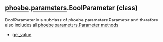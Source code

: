 ## [phoebe](phoebe.md).[parameters](phoebe.parameters.md).BoolParameter (class)

BoolParameter is a subclass of phoebe.parameters.Parameter and therefore also includes all [phoebe.parameters.Parameter methods](phoebe.parameters.Parameter.md)

* [get_value](phoebe.parameters.BoolParameter.get_value.md)
